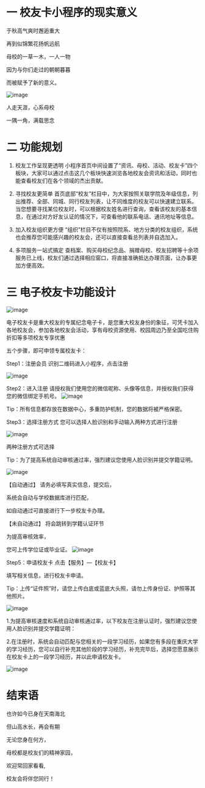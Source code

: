 # 一 校友卡小程序的现实意义
于秋高气爽时邂逅重大

再到似锦繁花扬帆远航

母校的一草一木，一人一物

因为与你们走过的朝朝暮暮

而被赋予了新的意义。

 ![image](https://user-images.githubusercontent.com/93241668/139003634-fb433ef1-8d84-469e-a159-a88b2123db4f.png)


 

 

人走天涯，心系母校

一隅一角，满载思念

 

# 二 功能规划
1. 校友工作呈现更透明
小程序首页中间设置了“资讯、母校、活动、校友卡”四个板块，大家可以通过点击这几个板块快速浏览各地校友会资讯和活动，同时也能查看校友们在各个领域的杰出贡献。

 

2. 寻找校友更简单
首页底部“校友”栏目中，为大家按照关联学院及年级信息，列出推荐、全部、同城、同行校友列表，让不同维度的校友可以快速建立联系。当您想要寻找某位校友时，可以根据校友姓名进行查询，查看该校友的基本信息，在通过对方好友认证的情况下，可查看他的联系电话、通讯地址等信息。

 

3. 加入校友组织更方便
“组织”栏目不仅有按照院系、地方分类的校友组织，系统也会推荐您可能感兴趣的校友会，还可以直接查看总列表并自选加入。

 

 

4. 多项服务一站式搞定
查档案、购买母校纪念品、捐赠母校、校友招聘等十余项服务已上线，校友们通过选择相应窗口，将直接准确抵达办理页面，让办事更加方便高效。

 

# 三 电子校友卡功能设计


 ![image](https://user-images.githubusercontent.com/93241668/139003646-03632788-7879-4f64-a242-a50bb586b657.png)


 

 

电子校友卡是重大校友的专属纪念电子卡，是您重大校友身份的象征，可凭卡加入各地校友会，参加各地校友会活动，享有母校资源使用、校园周边乃至全国吃住购折扣等多项校友专享优惠

 

五个步骤，即可申领专属校友卡：
 

Step1：注册会员
识别二维码进入小程序，点击注册

 
![image](https://user-images.githubusercontent.com/93241668/139003659-07448b62-3f3a-48de-a6af-861a8f08d430.png)

 

 

 

 

 

 

Step2：进入注册
请授权我们使用您的微信昵称、头像等信息，并授权我们获得您的微信绑定手机号。
![image](https://user-images.githubusercontent.com/93241668/139003665-117881dc-e3c4-4ad2-9a45-83d30464ef13.png)

 

Tip：所有信息都存放在数据中心，多重防护机制，您的数据将被严格保密。

  

 

 

 

 

Step3：选择注册方式
您可以选择人脸识别和手动输入两种方式进行注册

  



 ![image](https://user-images.githubusercontent.com/93241668/139003671-975a6368-4651-4935-85df-655279dfde3a.png)


 

 

 

两种注册方式可选择

 

Tip：为了提高系统自动审核通过率，强烈建议您使用人脸识别并提交学籍证明。



 
![image](https://user-images.githubusercontent.com/93241668/139003680-bdac6aa0-7ad8-47f9-985a-d69c09a9aea6.png)

 

 

 

 

【自动通过】
请务必填写真实信息，提交后，

系统会自动与学校数据库进行匹配，

如自动通过可直接进行下一步校友卡办理。

 

【未自动通过】
将会跳转到学籍认证环节

为提高审核效率，

您可上传学位证或毕业证。
![image](https://user-images.githubusercontent.com/93241668/139003690-10525568-8f60-4176-95f9-e1a6f2ef1352.png)



 

 

 

 

Step5：申请校友卡
点击【服务】—【校友卡】

填写相关信息，进行校友卡申请。 

 

Tip：上传“证件照”时，请您上传白底或蓝底大头照，请勿上传身份证、护照等其他照片。

 
![image](https://user-images.githubusercontent.com/93241668/139003703-153c1be0-1692-462b-8894-813aa601f674.png)

  

 

 

 

 

 

 

 

 

1.为提高审核速度和系统自动审核通过率，以下校友在注册认证时，强烈建议您使用人脸识别并提交学籍证明： 

2.在注册时，系统会自动匹配与您相关的一段学习经历，如果您有多段在重庆大学的学习经历，您可以自行补充其他阶段的学习经历，补充完毕后，选择您愿意展示在校友卡上的一段学习经历，并以此申请校友卡。

 
![image](https://user-images.githubusercontent.com/93241668/139003710-83f09aa1-9c47-4022-9a50-6c006358d0c5.png)



 

# 结束语
也许如今已身在天南海北

但山高水长，再会有期

无论您身在何方，

母校都是校友们的精神家园，

欢迎常回家看看,

校友会将伴您同行！
